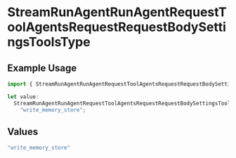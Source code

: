 # StreamRunAgentRunAgentRequestToolAgentsRequestRequestBodySettingsToolsType

## Example Usage

```typescript
import { StreamRunAgentRunAgentRequestToolAgentsRequestRequestBodySettingsToolsType } from "@orq-ai/node/models/operations";

let value:
  StreamRunAgentRunAgentRequestToolAgentsRequestRequestBodySettingsToolsType =
    "write_memory_store";
```

## Values

```typescript
"write_memory_store"
```